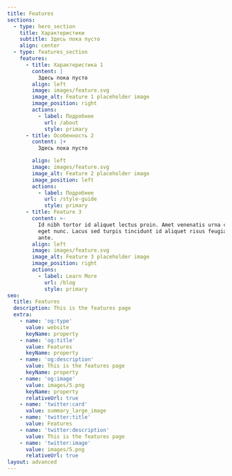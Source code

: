 ```yaml
---
title: Features
sections:
  - type: hero_section
    title: Характеристики
    subtitle: Здесь пока пусто
    align: center
  - type: features_section
    features:
      - title: Характеристика 1
        content: |
          Здесь пока пусто
        align: left
        image: images/feature.svg
        image_alt: Feature 1 placeholder image
        image_position: right
        actions:
          - label: Подробнее
            url: /about
            style: primary
      - title: Особенность 2
        content: |+
          Здесь пока пусто

        align: left
        image: images/feature.svg
        image_alt: Feature 2 placeholder image
        image_position: left
        actions:
          - label: Подробнее
            url: /style-guide
            style: primary
      - title: Feature 3
        content: >-
          Id nibh tortor id aliquet lectus proin. Amet venenatis urna cursus
          eget nunc. Lacus sed turpis tincidunt id aliquet risus feugiat in
          ante.
        align: left
        image: images/feature.svg
        image_alt: Feature 3 placeholder image
        image_position: right
        actions:
          - label: Learn More
            url: /blog
            style: primary
seo:
  title: Features
  description: This is the features page
  extra:
    - name: 'og:type'
      value: website
      keyName: property
    - name: 'og:title'
      value: Features
      keyName: property
    - name: 'og:description'
      value: This is the features page
      keyName: property
    - name: 'og:image'
      value: images/5.png
      keyName: property
      relativeUrl: true
    - name: 'twitter:card'
      value: summary_large_image
    - name: 'twitter:title'
      value: Features
    - name: 'twitter:description'
      value: This is the features page
    - name: 'twitter:image'
      value: images/5.png
      relativeUrl: true
layout: advanced
---
```

